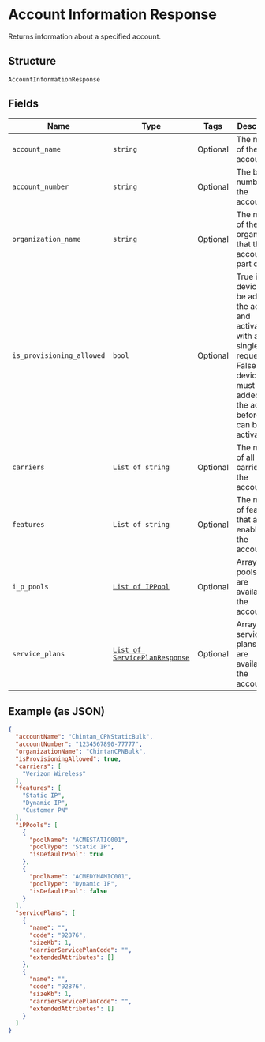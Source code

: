 
# Account Information Response

Returns information about a specified account.

## Structure

`AccountInformationResponse`

## Fields

| Name | Type | Tags | Description |
|  --- | --- | --- | --- |
| `account_name` | `string` | Optional | The name of the account. |
| `account_number` | `string` | Optional | The billing number of the account. |
| `organization_name` | `string` | Optional | The name of the organization that the account is part of. |
| `is_provisioning_allowed` | `bool` | Optional | True if devices can be added to the account and activated with a single request. False if devices must be added to the account before they can be activated. |
| `carriers` | `List of string` | Optional | The names of all carriers for the account. |
| `features` | `List of string` | Optional | The names of features that are enabled for the account. |
| `i_p_pools` | [`List of IPPool`](../../doc/models/ip-pool.md) | Optional | Array of IP pools that are available to the account. |
| `service_plans` | [`List of ServicePlanResponse`](../../doc/models/service-plan-response.md) | Optional | Array of service plans that are available to the account. |

## Example (as JSON)

```json
{
  "accountName": "Chintan_CPNStaticBulk",
  "accountNumber": "1234567890-77777",
  "organizationName": "ChintanCPNBulk",
  "isProvisioningAllowed": true,
  "carriers": [
    "Verizon Wireless"
  ],
  "features": [
    "Static IP",
    "Dynamic IP",
    "Customer PN"
  ],
  "iPPools": [
    {
      "poolName": "ACMESTATIC001",
      "poolType": "Static IP",
      "isDefaultPool": true
    },
    {
      "poolName": "ACMEDYNAMIC001",
      "poolType": "Dynamic IP",
      "isDefaultPool": false
    }
  ],
  "servicePlans": [
    {
      "name": "",
      "code": "92876",
      "sizeKb": 1,
      "carrierServicePlanCode": "",
      "extendedAttributes": []
    },
    {
      "name": "",
      "code": "92876",
      "sizeKb": 1,
      "carrierServicePlanCode": "",
      "extendedAttributes": []
    }
  ]
}
```


